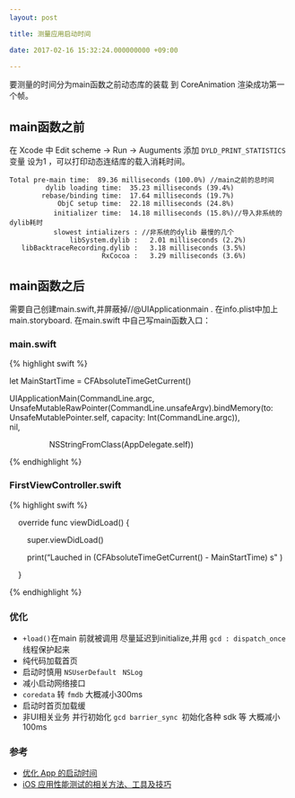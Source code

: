 ```yaml
---
layout: post

title: 测量应用启动时间

date: 2017-02-16 15:32:24.000000000 +09:00

---
```

要测量的时间分为main函数之前动态库的装载 到 CoreAnimation 渲染成功第一个帧。

## main函数之前

在 Xcode 中 Edit scheme -> Run -> Auguments 添加 `DYLD_PRINT_STATISTICS` 变量 设为1 ，可以打印动态连结库的载入消耗时间。

```
Total pre-main time:  89.36 milliseconds (100.0%) //main之前的总时间
         dylib loading time:  35.23 milliseconds (39.4%)
        rebase/binding time:  17.64 milliseconds (19.7%)
            ObjC setup time:  22.18 milliseconds (24.8%)
           initializer time:  14.18 milliseconds (15.8%)//导入非系统的dylib耗时
           slowest intializers : //非系统的dylib 最慢的几个
               libSystem.dylib :   2.01 milliseconds (2.2%)
   libBacktraceRecording.dylib :   3.18 milliseconds (3.5%)
                       RxCocoa :   3.29 milliseconds (3.6%)
```



## main函数之后

需要自己创建main.swift,并屏蔽掉//@UIApplicationmain . 在info.plist中加上main.storyboard. 在main.swift 中自己写main函数入口：

### main.swift

{% highlight swift %}

let MainStartTime = CFAbsoluteTimeGetCurrent()

UIApplicationMain(CommandLine.argc,
                  UnsafeMutableRawPointer(CommandLine.unsafeArgv).bindMemory(to: UnsafeMutablePointer<Int8>.self, capacity: Int(CommandLine.argc)),
                  nil,

                  NSStringFromClass(AppDelegate.self))

{% endhighlight %}

### FirstViewController.swift

{% highlight swift %}

    override func viewDidLoad() {

        super.viewDidLoad()

        print(“Lauched in \(CFAbsoluteTimeGetCurrent() - MainStartTime) s" )

    }

{% endhighlight %}

### 优化

-  ``+load()``在main 前就被调用 尽量延迟到initialize,并用 `gcd : dispatch_once`线程保护起来
- 纯代码加载首页 
- 启动时慎用 ``NSUserDefault``    `` NSLog``
- 减小启动网络接口
- ``coredata`` 转 ``fmdb`` 大概减小300ms
- 启动时首页加载缓
- 非UI相关业务 并行初始化 ``gcd barrier_sync ``初始化各种 sdk 等 大概减小100ms

### 参考

- [优化 App 的启动时间](http://yulingtianxia.com/blog/2016/10/30/Optimizing-App-Startup-Time/)
- [iOS 应用性能测试的相关方法、工具及技巧](http://www.10tiao.com/html/327/201605/2652154806/2.html)

